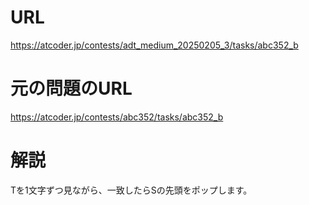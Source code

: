 # URL
https://atcoder.jp/contests/adt_medium_20250205_3/tasks/abc352_b

# 元の問題のURL
https://atcoder.jp/contests/abc352/tasks/abc352_b

# 解説
Tを1文字ずつ見ながら、一致したらSの先頭をポップします。
